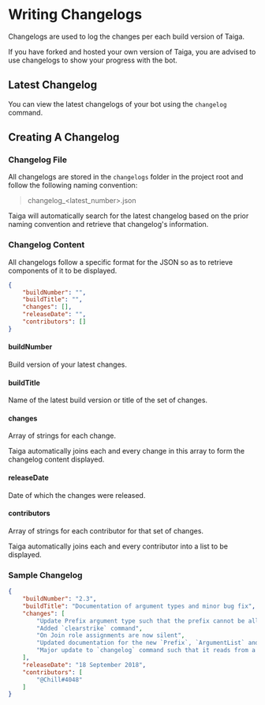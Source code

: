 # Writing Changelogs
Changelogs are used to log the changes per each build version of Taiga. 

If you have forked and hosted your own version of Taiga, you are advised to use changelogs to show your progress with the 
bot.

## Latest Changelog
You can view the latest changelogs of your bot using the `changelog` command.

## Creating A Changelog
### Changelog File
All changelogs are stored in the `changelogs` folder in the project root and follow the following naming convention:

> changelog_<latest_number>.json

Taiga will automatically search for the latest changelog based on the prior naming convention and retrieve that changelog's 
information.

### Changelog Content
All changelogs follow a specific format for the JSON so as to retrieve components of it to be displayed.

```json
{
	"buildNumber": "",
	"buildTitle": "",
	"changes": [],
	"releaseDate": "",
	"contributors": []
}
```

#### buildNumber
Build version of your latest changes.

#### buildTitle
Name of the latest build version or title of the set of changes.

#### changes
Array of strings for each change. 

Taiga automatically joins each and every change in this array to form the changelog content displayed.

#### releaseDate
Date of which the changes were released.

#### contributors
Array of strings for each contributor for that set of changes.

Taiga automatically joins each and every contributor into a list to be displayed.

### Sample Changelog
```json
{
	"buildNumber": "2.3",
	"buildTitle": "Documentation of argument types and minor bug fix",
	"changes": [
		"Update Prefix argument type such that the prefix cannot be all letters/digits",
		"Added `clearstrike` command",
		"On Join role assignments are now silent",
		"Updated documentation for the new `Prefix`, `ArgumentList` and `StrikeId` argument types",
		"Major update to `changelog` command such that it reads from a JSON file which extracts more useful information"
	],
	"releaseDate": "18 September 2018",
	"contributors": [
		"@Chill#4048"
	]
}
```
